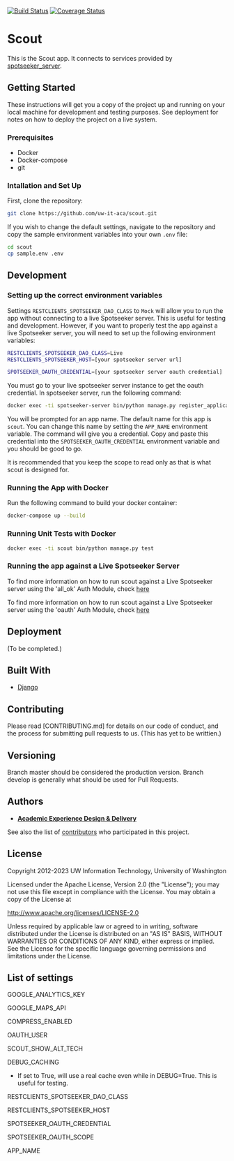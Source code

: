 [![Build Status](https://github.com/uw-it-aca/scout/workflows/Build%2C%20Test%20and%20Deploy/badge.svg?branch=master)](https://github.com/uw-it-aca/scout/actions)
[![Coverage Status](https://coveralls.io/repos/github/uw-it-aca/scout/badge.svg?branch=master)](https://coveralls.io/github/uw-it-aca/scout?branch=master)

# Scout

This is the Scout app. It connects to services provided by [spotseeker_server](https://github.com/uw-it-aca/spotseeker_server).

## Getting Started

These instructions will get you a copy of the project up and running on your local machine for development and testing purposes. See deployment for notes on how to deploy the project on a live system.

### Prerequisites

* Docker
* Docker-compose
* git

### Intallation and Set Up

First, clone the repository:

```bash
git clone https://github.com/uw-it-aca/scout.git
```

If you wish to change the default settings, navigate to the repository and copy the sample environment variables into your own `.env` file:

```bash
cd scout
cp sample.env .env
```

## Development

### Setting up the correct environment variables

Settings `RESTCLIENTS_SPOTSEEKER_DAO_CLASS` to `Mock` will allow you to run the app without connecting to a live Spotseeker server. This is useful for testing and development. However, if you want to properly test the app against a live Spotseeker server, you will need to set up the following environment variables:

```bash
RESTCLIENTS_SPOTSEEKER_DAO_CLASS=Live
RESTCLIENTS_SPOTSEEKER_HOST=[your spotseeker server url]

SPOTSEEKER_OAUTH_CREDENTIAL=[your spotseeker server oauth credential]
```

You must go to your live spotseeker server instance to get the oauth credential. In spotseeker server, run the following command:

```bash
docker exec -ti spotseeker-server bin/python manage.py register_application [-s/--show-credential]
```

You will be prompted for an app name. The default name for this app is `scout`. You can change this name by setting the `APP_NAME` environment variable. The command will give you a credential. Copy and paste this credential into the `SPOTSEEKER_OAUTH_CREDENTIAL` environment variable and you should be good to go.

It is recommended that you keep the scope to read only as that is what scout is designed for.

### Running the App with Docker

Run the following command to build your docker container:

```bash
docker-compose up --build
```

### Running Unit Tests with Docker

```bash
docker exec -ti scout bin/python manage.py test
```

### Running the app against a Live Spotseeker Server ###

To find more information on how to run scout against a Live Spotseeker server using the 'all_ok' Auth Module, check [here](https://github.com/uw-it-aca/spotseeker_server/wiki/Using-'all_ok'-oauth-module)


To find more information on how to run scout against a Live Spotseeker server using the 'oauth' Auth Module, check [here](https://github.com/uw-it-aca/spotseeker_server/wiki/Using-OAuth)

## Deployment

(To be completed.)

## Built With

* [Django](http://djangoproject.com/)

## Contributing

Please read [CONTRIBUTING.md] for details on our code of conduct, and the process for submitting pull requests to us. (This has yet to be writtien.)

## Versioning

Branch master should be considered the production version. Branch develop is generally what should be used for Pull Requests.

## Authors

* [**Academic Experience Design & Delivery**](https://github.com/uw-it-aca)

See also the list of [contributors](https://github.com/uw-it-aca/scout/contributors) who participated in this project.

## License

Copyright 2012-2023 UW Information Technology, University of Washington

Licensed under the Apache License, Version 2.0 (the "License");
you may not use this file except in compliance with the License.
You may obtain a copy of the License at

http://www.apache.org/licenses/LICENSE-2.0

Unless required by applicable law or agreed to in writing, software
distributed under the License is distributed on an "AS IS" BASIS,
WITHOUT WARRANTIES OR CONDITIONS OF ANY KIND, either express or implied.
See the License for the specific language governing permissions and
limitations under the License.

## List of settings

GOOGLE_ANALYTICS_KEY

GOOGLE_MAPS_API

COMPRESS_ENABLED

OAUTH_USER

SCOUT_SHOW_ALT_TECH

DEBUG_CACHING
- If set to True, will use a real cache even while in DEBUG=True. This is useful for testing.

RESTCLIENTS_SPOTSEEKER_DAO_CLASS

RESTCLIENTS_SPOTSEEKER_HOST

SPOTSEEKER_OAUTH_CREDENTIAL

SPOTSEEKER_OAUTH_SCOPE

APP_NAME
